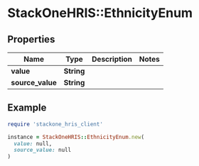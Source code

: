 # StackOneHRIS::EthnicityEnum

## Properties

| Name | Type | Description | Notes |
| ---- | ---- | ----------- | ----- |
| **value** | **String** |  |  |
| **source_value** | **String** |  |  |

## Example

```ruby
require 'stackone_hris_client'

instance = StackOneHRIS::EthnicityEnum.new(
  value: null,
  source_value: null
)
```

